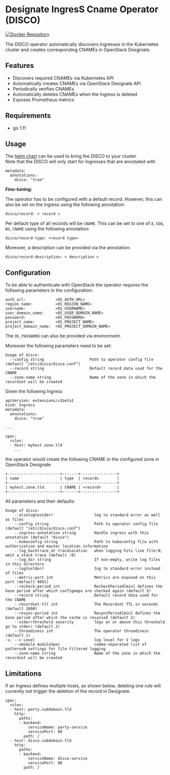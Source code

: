 # Designate IngresS Cname Operator (DISCO) 

[![Docker Repository](https://img.shields.io/docker/pulls/sapcc/disco.svg?maxAge=604800)](https://hub.docker.com/r/sapcc/disco/)


The DISCO operator automatically discovers Ingresses in the Kubernetes cluster and creates corresponding CNAMEs in OpenStack Desginate. 

## Features

  - Discovers required CNAMEs via Kubernetes API  
  - Automatically creates CNAMEs via OpenStack Designate API
  - Periodically verifies CNAMEs
  - Automatically deletes CNAMEs when the Ingress is deleted
  - Exposes Prometheus metrics 

## Requirements

  - go 1.11

## Usage

The [helm chart](https://github.com/sapcc/helm-charts/tree/master/system/kube-system/charts/disco/) can be used to bring the DISCO to your cluster.  
Note that the DISCO will only start for Ingresses that are annotated with
```
metadata:
  annotations:
    disco: "true"
```

**Fine-tuning:**  

The operator has to be configured with a default record.
However, this can also be set on the ingress using the following annotation:
```
disco/record: < record >
```

Per default type of all records will be `CNAME`.
This can be set to one of `A`, `SOA`, `NS`, `CNAME` using the following annotation:
```
disco/record-type: <record type>
```

Moreover, a description can be provided via the annotation:
```
disco/record-description: < description >
``` 

## Configuration

To be able to authenticate with OpenStack the operator requires the following parameters in the configuration:
```
auth_url:             <OS_AUTH_URL>
region_name:          <OS_REGION_NAME>
username:             <OS_USERNAME>
user_domain_name:     <OS_USER_DOMAIN_NAME>
password:             <OS_PASSWORD>
project_name:         <OS_PROJECT_NAME>
project_domain_name:  <OS_PROJECT_DOMAIN_NAME>
```

The `OS_PASSWORD` can also be provided via environment.

Moreover the following parameters need to be set:
```
Usage of disco:
  --config string                    Path to operator config file (default "/etc/disco/disco.conf")
  --record string                    Default record data used for the CNAME
  --zone-name string                 Name of the zone in which the recordset will be created
```

Given the following Ingress
```
apiVersion: extensions/v1beta1
kind: Ingress
metadata:
  annotations:
    disco: "true"
  
... 
 
spec:
  rules:
  - host: myhost.zone.tld
    ...
```
the operator would create the following CNAME in the configured zone in OpenStack Designate
```
+-----------------------+-------+----------------+
| name                  | type  | records        |
+------------------------------------------------+
| myhost.zone.tld.      | CNAME | <record>       |
+-----------------------+-------+----------------+
```

All parameters and their defaults:
```
Usage of disco:
    --alsologtostderr                  log to standard error as well as files
    --config string                    Path to operator config file (default "/etc/disco/disco.conf")
    --ingress-annotation string        Handle ingress with this annotation (default "disco")
    --kubeconfig string                Path to kubeconfig file with authorization and master location information
    --log_backtrace_at traceLocation   when logging hits line file:N, emit a stack trace (default :0)
    --log_dir string                   If non-empty, write log files in this directory
    --logtostderr                      log to standard error instead of files
    --metric-port int                  Metrics are exposed on this port (default 9091)
    --recheck-period int               RecheckPeriod[min] defines the base period after which configmaps are checked again (default 5)
    --record string                    Default record data used for the CNAME
    --recordset-ttl int                The Recordset TTL in seconds (default 1800)
    --resync-period int                ResyncPeriod[min] defines the base period after which the cache is resynced (default 2)
    --stderrthreshold severity         logs at or above this threshold go to stderr (default 2)
    --threadiness int                  The operator threadiness (default 1)
-v, --v Level                          log level for V logs
    --vmodule moduleSpec               comma-separated list of pattern=N settings for file-filtered logging
    --zone-name string                 Name of the zone in which the recordset will be created
```

## Limitations

If an Ingress defines multiple hosts, as shown below, deleting one rule will currently not trigger the deletion of the record in Designate.
```
spec:
  rules:
  - host: party.subdomain.tld
    http:
      paths:
      - backend:
          serviceName: party-service
          servicePort: 80
        path: /
  - host: disco.subdomain.tld
    http:
      paths:
      - backend:
          serviceName: disco-service
          servicePort: 80
        path: /
```
